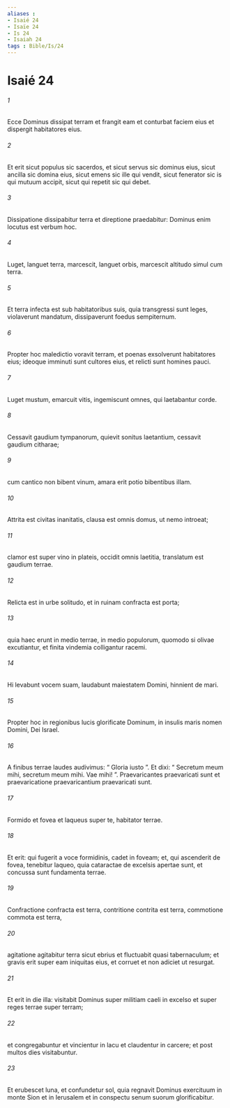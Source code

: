 ```yaml
---
aliases : 
- Isaié 24
- Isaïe 24
- Is 24
- Isaiah 24
tags : Bible/Is/24
---
```


# Isaié 24

###### 1
Ecce Dominus dissipat terram et frangit eam et conturbat faciem eius et dispergit habitatores eius.
###### 2
Et erit sicut populus sic sacerdos, et sicut servus sic dominus eius, sicut ancilla sic domina eius, sicut emens sic ille qui vendit, sicut fenerator sic is qui mutuum accipit, sicut qui repetit sic qui debet.
###### 3
Dissipatione dissipabitur terra et direptione praedabitur: Dominus enim locutus est verbum hoc.
###### 4
Luget, languet terra, marcescit, languet orbis, marcescit altitudo simul cum terra. 
###### 5
Et terra infecta est sub habitatoribus suis, quia transgressi sunt leges, violaverunt mandatum, dissipaverunt foedus sempiternum.
###### 6
Propter hoc maledictio voravit terram, et poenas exsolverunt habitatores eius; ideoque imminuti sunt cultores eius, et relicti sunt homines pauci.
###### 7
Luget mustum, emarcuit vitis, ingemiscunt omnes, qui laetabantur corde.
###### 8
Cessavit gaudium tympanorum, quievit sonitus laetantium, cessavit gaudium citharae;
###### 9
cum cantico non bibent vinum, amara erit potio bibentibus illam.
###### 10
Attrita est civitas inanitatis, clausa est omnis domus, ut nemo introeat;
###### 11
clamor est super vino in plateis, occidit omnis laetitia, translatum est gaudium terrae.
###### 12
Relicta est in urbe solitudo, et in ruinam confracta est porta;
###### 13
quia haec erunt in medio terrae, in medio populorum, quomodo si olivae excutiantur, et finita vindemia colligantur racemi.
###### 14
Hi levabunt vocem suam, laudabunt maiestatem Domini, hinnient de mari.
###### 15
Propter hoc in regionibus lucis glorificate Dominum, in insulis maris nomen Domini, Dei Israel.
###### 16
A finibus terrae laudes audivimus: “ Gloria iusto ”. Et dixi: “ Secretum meum mihi, secretum meum mihi. Vae mihi! ”. Praevaricantes praevaricati sunt et praevaricatione praevaricantium praevaricati sunt.
###### 17
Formido et fovea et laqueus super te, habitator terrae.
###### 18
Et erit: qui fugerit a voce formidinis, cadet in foveam; et, qui ascenderit de fovea, tenebitur laqueo, quia cataractae de excelsis apertae sunt, et concussa sunt fundamenta terrae. 
###### 19
Confractione confracta est terra, contritione contrita est terra, commotione commota est terra,
###### 20
agitatione agitabitur terra sicut ebrius et fluctuabit quasi tabernaculum; et gravis erit super eam iniquitas eius, et corruet et non adiciet ut resurgat.
###### 21
Et erit in die illa: visitabit Dominus super militiam caeli in excelso et super reges terrae super terram;
###### 22
et congregabuntur et vincientur in lacu et claudentur in carcere; et post multos dies visitabuntur.
###### 23
Et erubescet luna, et confundetur sol, quia regnavit Dominus exercituum in monte Sion et in Ierusalem et in conspectu senum suorum glorificabitur.
